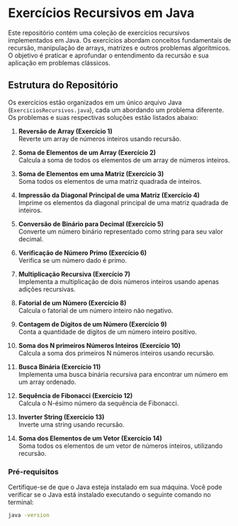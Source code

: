 # Exercícios Recursivos em Java

Este repositório contém uma coleção de exercícios recursivos implementados em Java. Os exercícios abordam conceitos fundamentais de recursão, manipulação de arrays, matrizes e outros problemas algorítmicos. O objetivo é praticar e aprofundar o entendimento da recursão e sua aplicação em problemas clássicos.

## Estrutura do Repositório

Os exercícios estão organizados em um único arquivo Java (`ExerciciosRecursivos.java`), cada um abordando um problema diferente. Os problemas e suas respectivas soluções estão listados abaixo:

1. **Reversão de Array (Exercício 1)**  
   Reverte um array de números inteiros usando recursão.

2. **Soma de Elementos de um Array (Exercício 2)**  
   Calcula a soma de todos os elementos de um array de números inteiros.

3. **Soma de Elementos em uma Matriz (Exercício 3)**  
   Soma todos os elementos de uma matriz quadrada de inteiros.

4. **Impressão da Diagonal Principal de uma Matriz (Exercício 4)**  
   Imprime os elementos da diagonal principal de uma matriz quadrada de inteiros.

5. **Conversão de Binário para Decimal (Exercício 5)**  
   Converte um número binário representado como string para seu valor decimal.

6. **Verificação de Número Primo (Exercício 6)**  
   Verifica se um número dado é primo.

7. **Multiplicação Recursiva (Exercício 7)**  
   Implementa a multiplicação de dois números inteiros usando apenas adições recursivas.

8. **Fatorial de um Número (Exercício 8)**  
   Calcula o fatorial de um número inteiro não negativo.

9. **Contagem de Dígitos de um Número (Exercício 9)**  
   Conta a quantidade de dígitos de um número inteiro positivo.

10. **Soma dos N primeiros Números Inteiros (Exercício 10)**  
    Calcula a soma dos primeiros N números inteiros usando recursão.

11. **Busca Binária (Exercício 11)**  
    Implementa uma busca binária recursiva para encontrar um número em um array ordenado.

12. **Sequência de Fibonacci (Exercício 12)**  
    Calcula o N-ésimo número da sequência de Fibonacci.

13. **Inverter String (Exercício 13)**  
    Inverte uma string usando recursão.

14. **Soma dos Elementos de um Vetor (Exercício 14)**  
    Soma todos os elementos de um vetor de números inteiros, utilizando recursão.

### Pré-requisitos

Certifique-se de que o Java esteja instalado em sua máquina. Você pode verificar se o Java está instalado executando o seguinte comando no terminal:

```bash
java -version
